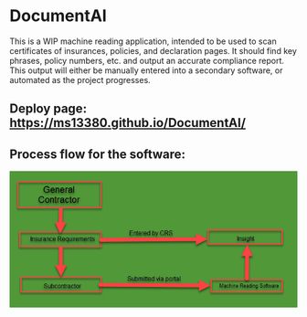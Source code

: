 # DocumentAI
This is a WIP machine reading application, intended to be used to scan certificates of insurances, policies, and declaration pages.
It should find key phrases, policy numbers, etc. and output an accurate compliance report. This output will either be manually entered into a secondary software, or automated as the project progresses. 

## Deploy page: https://ms13380.github.io/DocumentAI/

## Process flow for the software:
![alt text](https://github.com/ms13380/DocumentAI/blob/main/ImprovedProcessFlow_v1.1.png?raw=true)
